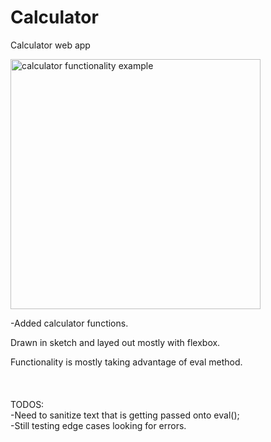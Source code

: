 # Calculator
Calculator web app


<img src="https://i.gyazo.com/d158531e4fca7ffe8e1457f0b809d693.gif" alt="calculator functionality example" width="400"/>

-Added calculator functions.


Drawn in sketch and layed out mostly with flexbox. 

Functionality is mostly taking advantage of eval method. 
<br/>
<br/>
<br/>
<br/>
TODOS:
<br/>
-Need to sanitize text that is getting passed onto eval();
<br/>
-Still testing edge cases looking for errors. 
<br/>
<br/>
